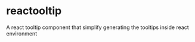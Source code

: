 # reactooltip
A react tooltip component that simplify generating the tooltips inside react environment
